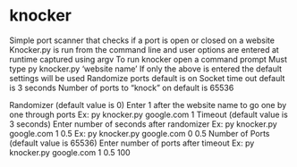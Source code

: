 # knocker

Simple port scanner that checks if a port is open or closed on a website
Knocker.py is run from the command line and user options are entered at runtime captured using argv
To run knocker open a command prompt 
  Must type py knocker.py ‘website name’
  If only the above is entered the default settings will be used
    Randomize ports default is on
    Socket time out default is 3 seconds
    Number of ports to “knock” on default is 65536
    
 
Randomizer (default value is 0)
  Enter 1 after the website name to go one by one through ports
  Ex: py knocker.py google.com 1
Timeout (default value is 3 seconds)
  Enter number of seconds after randomizer 
  Ex: py knocker.py google.com 1 0.5
  Ex: py knocker.py google.com 0 0.5 
Number of Ports (default value is 65536)
  Enter number of ports after timeout
  Ex: py knocker.py google.com 1 0.5 100
